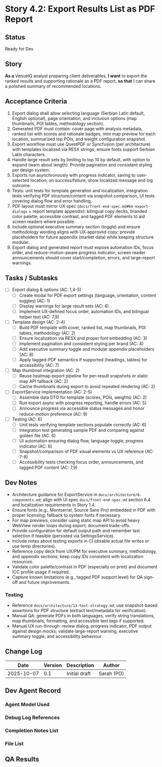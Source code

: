 # Story 4.2: Export Results List as PDF Report

## Status
Ready for Dev

## Story
**As a** VenueIQ analyst preparing client deliverables,
**I want** to export the ranked results and supporting rationale as a PDF report,
**so that** I can share a polished summary of recommended locations.

## Acceptance Criteria
1. Export dialog shall allow selecting language (Serbian Latin default, English optional), page orientation, and inclusion options (map thumbnails, POI tables, methodology section).
2. Generated PDF must contain: cover page with analysis metadata, ranked list with scores and rationale badges, mini map preview for each location, summarized top POIs, and weight configuration snapshot.
3. Export workflow must use QuestPDF or Syncfusion (per architecture) with templates localized via RESX strings; ensure fonts support Serbian Latin characters.
4. Handle large result sets by limiting to top 10 by default, with option to expand (warn about length). Provide pagination and consistent styling per design system.
5. Exports run asynchronously with progress indicator, saving to user-selected location; on success/failure, show localized message and log outcome.
6. Tests: unit tests for template generation and localization, integration tests verifying PDF structure/content via snapshot comparison, UI tests covering dialog flow and error handling.
7. PDF layout must mirror UX spec (`docs/front-end-spec.md#64-export-dialogs` + report template appendix): bilingual copy decks, branded color palette, accessible contrast, and tagged PDF elements to aid screen readers where possible.
8. Include optional executive summary section (toggle) and ensure methodology wording aligns with UX-approved copy; provide placeholders for future appendix (market data) while keeping structure modular.
9. Export dialog and generated report must expose automation IDs, focus order, and reduce-motion-aware progress indicator; screen reader announcements should cover start/completion, errors, and large-report warnings.

## Tasks / Subtasks
- [ ] Export dialog & options (AC: 1,4-5)
  - [ ] Create modal for PDF export settings (language, orientation, content toggles) (AC: 1)
  - [ ] Display warnings for large result sets (AC: 4)
  - [ ] Implement UX-defined focus order, automation IDs, and bilingual helper text (AC: 7,9)
- [ ] Template design (AC: 2-4)
  - [ ] Build PDF template with cover, ranked list, map thumbnails, POI tables, methodology (AC: 2)
  - [ ] Ensure localization via RESX and proper font embedding (AC: 3)
  - [ ] Implement pagination and consistent styling per brand (AC: 4)
  - [ ] Add executive summary toggle and modular appendix placeholders (AC: 8)
  - [ ] Apply tagged-PDF semantics if supported (headings, tables) for accessibility (AC: 7)
- [ ] Map thumbnail integration (AC: 2)
  - [ ] Reuse heatmap export pipeline for per-result snapshots or static map API fallback (AC: 2)
  - [ ] Cache thumbnails during export to avoid repeated rendering (AC: 2)
- [ ] ExportService implementation (AC: 2-5)
  - [ ] Assemble data DTO for template (scores, POIs, weights) (AC: 2)
  - [ ] Run export async with progress reporting, handle errors (AC: 5)
  - [ ] Announce progress via accessible status messages and honor reduce-motion preference (AC: 9)
- [ ] Testing (AC: 6)
  - [ ] Unit tests verifying template sections populate correctly (AC: 6)
  - [ ] Integration test generating sample PDF and comparing against golden file (AC: 6)
  - [ ] UI automation ensuring dialog flow, language toggle, progress indicator (AC: 6)
  - [ ] Snapshot/comparison of PDF visual elements vs UX reference (AC: 7-8)
  - [ ] Accessibility tests checking focus order, announcements, and tagged PDF content (AC: 7,9)

## Dev Notes
- Architecture guidance for ExportService in `docs/architecture/6-components.md`; align with UI spec `docs/front-end-spec.md` section 6.4 and localization requirements in Story 1.4.
- Ensure fonts (e.g., Montserrat, Source Sans Pro) embedded in PDF with proper licensing; fallback to system fonts if necessary.
- For map previews, consider using static map API to avoid heavy WebView render loops during export; document trade-offs.
- Provide configuration for default output path and remember last selection if feasible (persisted via SettingsService).
- Include notes about testing exports in CI (disable actual file writes or use temp directories).
- Reference copy deck from UX/PM for executive summary, methodology, and appendix sections; keep copy IDs consistent with localization resources.
- Validate color palette/contrast in PDF (especially on print) and document ICC profile usage if required.
- Capture known limitations (e.g., tagged PDF support level) for QA sign-off and future improvements.

### Testing
- Reference `docs/architecture/13-test-strategy.md`; use snapshot-based assertions for PDF structure (extract text/metadata for verification).
- Manual QA: generate PDFs in both languages, verify string translations, map thumbnails, formatting, and accessible text tags if supported.
- Manual UX run-through: review dialog, progress indicator, PDF output against design mocks; validate large-report warning, executive summary toggle, and accessibility behaviour.

## Change Log
| Date | Version | Description | Author |
|---|---|---|---|
| 2025-10-07 | 0.1 | Initial draft | Sarah (PO) |

## Dev Agent Record

### Agent Model Used

### Debug Log References

### Completion Notes List

### File List

## QA Results
